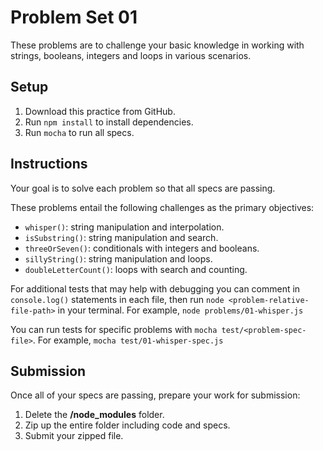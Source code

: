 # Problem Set 01

These problems are to challenge your basic knowledge in working with strings,
booleans, integers and loops in various scenarios.

## Setup

1. Download this practice from GitHub.
2. Run `npm install` to install dependencies.
3. Run `mocha` to run all specs.

## Instructions

Your goal is to solve each problem so that all specs are passing.

These problems entail the following challenges as the primary objectives:

- `whisper()`: string manipulation and interpolation.
- `isSubstring()`: string manipulation and search.
- `threeOrSeven()`: conditionals with integers and booleans.
- `sillyString()`: string manipulation and loops.
- `doubleLetterCount()`: loops with search and counting.

For additional tests that may help with debugging you can comment in
`console.log()` statements in each file, then run
`node <problem-relative-file-path>` in your terminal. For example,
`node problems/01-whisper.js`

You can run tests for specific problems with `mocha test/<problem-spec-file>`.
For example, `mocha test/01-whisper-spec.js`

## Submission

Once all of your specs are passing, prepare your work for submission:

1. Delete the __/node_modules__ folder.
2. Zip up the entire folder including code and specs.
3. Submit your zipped file.